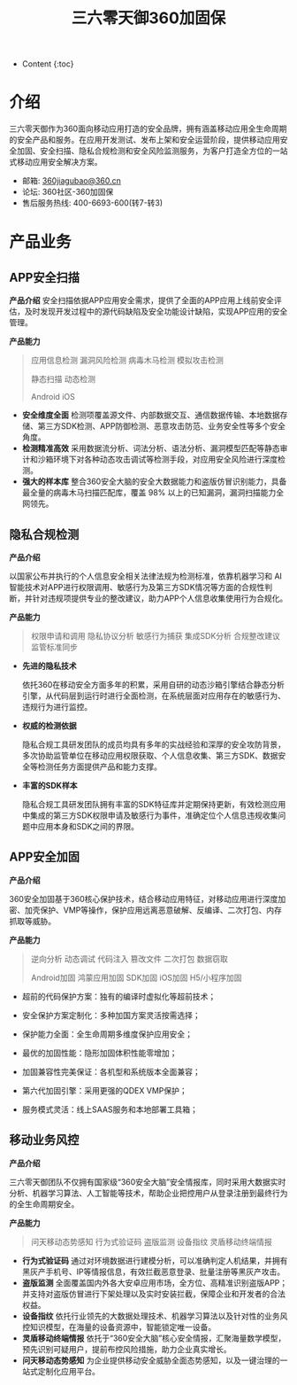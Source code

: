 ﻿---
layout:		post
category:	"sec"
title:		"三六零天御360加固保"

tags:		[]
---
- Content
{:toc}
# 介绍

三六零天御作为360面向移动应用打造的安全品牌，拥有涵盖移动应用全生命周期的安全产品和服务。在应用开发测试、发布上架和安全运营阶段，提供移动应用安全加固、安全扫描、隐私合规检测和安全风险监测服务，为客户打造全方位的一站式移动应用安全解决方案。

- 邮箱: 360jiagubao@360.cn
- 论坛: 360社区-360加固保
- 售后服务热线: 400-6693-600(转7-转3)



# 产品业务

## APP安全扫描

**产品介绍**
安全扫描依据APP应用安全需求，提供了全面的APP应用上线前安全评估，及时发现开发过程中的源代码缺陷及安全功能设计缺陷，实现APP应用的安全管理。



**产品能力**

> 应用信息检测 漏洞风险检测 病毒木马检测 模拟攻击检测
>
> 静态扫描 动态检测 
>
> Android iOS

- **安全维度全面**
  检测项覆盖源文件、内部数据交互、通信数据传输、本地数据存储、第三方SDK检测、APP防御检测、恶意攻击防范、业务安全性等多个安全角度。
- **检测精准高效**
  采用数据流分析、词法分析、语法分析、漏洞模型匹配等静态审计和沙箱环境下对各种动态攻击调试等检测手段，对应用安全风险进行深度检测。
- **强大的样本库**
  整合360安全大脑的安全大数据能力和盗版仿冒识别能力，具备最全量的病毒木马扫描匹配库，覆盖 98% 以上的已知漏洞，漏洞扫描能力全网领先。



## 隐私合规检测

**产品介绍**

以国家公布并执行的个人信息安全相关法律法规为检测标准，依靠机器学习和 AI智能技术对APP进行权限调用、敏感行为及第三方SDK情况等方面的合规性判断，并针对违规项提供专业的整改建议，助力APP个人信息收集使用行为合规化。



**产品能力**

> 权限申请和调用 隐私协议分析 敏感行为捕获 集成SDK分析 合规整改建议 监管标准同步



- **先进的隐私技术**

  依托360在移动安全方面多年的积累，采用自研的动态沙箱引擎结合静态分析引擎，从代码层到运行时进行全面检测，在系统层面对应用存在的敏感行为、违规行为进行监控。

- **权威的检测依据**

  隐私合规工具研发团队的成员均具有多年的实战经验和深厚的安全攻防背景，多次协助监管单位在移动应用权限获取、个人信息收集、第三方SDK、数据安全等检测任务方面提供产品和能力支撑。

- **丰富的SDK样本**

  隐私合规工具研发团队拥有丰富的SDK特征库并定期保持更新，有效检测应用中集成的第三方SDK权限申请及敏感行为事件，准确定位个人信息违规收集问题中应用本身和SDK之间的界限。



## APP安全加固

**产品介绍**

360安全加固基于360核心保护技术，结合移动应用特征，对移动应用进行深度加密、加壳保护、VMP等操作，保护应用远离恶意破解、反编译、二次打包、内存抓取等威胁。



**产品能力**

> 逆向分析 动态调试 代码注入 篡改文件 二次打包  数据窃取
>
> Android加固 鸿蒙应用加固 SDK加固 iOS加固 H5/小程序加固

- 超前的代码保护方案：独有的编译时虚拟化等超前技术；

- 安全保护方案定制化：多种加国方案灵活按需选择；

- 保护能力全面：全生命周期多维度保护应用安全；
- 最优的加固性能：隐形加固体积性能零增加；
- 加固兼容性完美保证：各机型和系统版本全面兼容；
- 第六代加固引擎：采用更强的QDEX VMP保护；
- 服务模式灵活：线上SAAS服务和本地部署工具箱；



## 移动业务风控

**产品介绍**

三六零天御团队不仅拥有国家级“360安全大脑”安全情报库，同时采用大数据实时分析、机器学习算法、人工智能等技术，帮助企业把控用户从登录注册到最终行为的全生命周期安全。



**产品能力**

> 问天移动态势感知 行为式验证码 盗版监测 设备指纹 灵盾移动终端情报



- **行为式验证码**
  通过对环境数据进行建模分析，可以准确判定人机结果，并拥有黑灰产手机号、IP等情报信息，有效拦截恶意登录、批量注册等黑灰产攻击。
- **盗版监测**
  全面覆盖国内外各大安卓应用市场，全方位、高精准识别盗版APP；并支持对盗版仿冒进行下架处理以及实时安装拦截，保障企业和开发者的合法权益。
- **设备指纹**
  依托行业领先的大数据处理技术、机器学习算法以及针对性的业务风控知识模型，在海量的设备资源中，智能锁定唯一设备。
- **灵盾移动终端情报**
  依托于“360安全大脑”核心安全情报，汇聚海量数学模型，预先识别可疑用户，提前布控风险措施，助力企业真实增长。
- **问天移动态势感知**
  为企业提供移动安全威胁全面态势感知，以及一键治理的一站式定制化应用平台。

